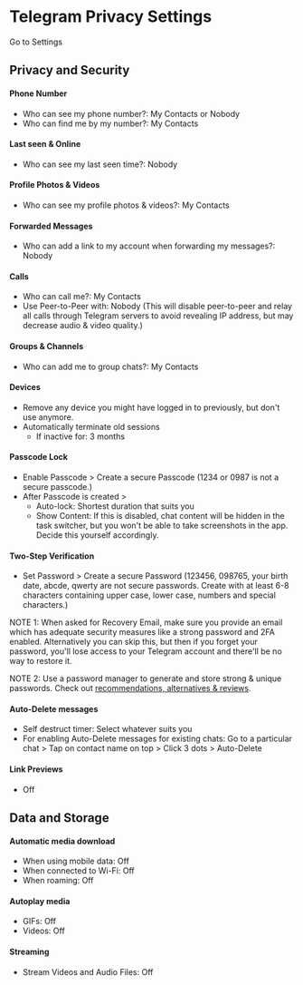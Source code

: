 # Telegram Privacy Settings

Go to Settings



## Privacy and Security

#### Phone Number
- Who can see my phone number?: My Contacts or Nobody
- Who can find me by my number?: My Contacts

#### Last seen & Online
- Who can see my last seen time?: Nobody

#### Profile Photos & Videos
- Who can see my profile photos & videos?: My Contacts

#### Forwarded Messages
- Who can add a link to my account when forwarding my messages?: Nobody

#### Calls
- Who can call me?: My Contacts
- Use Peer-to-Peer with: Nobody (This will disable peer-to-peer and relay all calls through Telegram servers to avoid revealing IP address, but may decrease audio & video quality.)

#### Groups & Channels
- Who can add me to group chats?: My Contacts

#### Devices
- Remove any device you might have logged in to previously, but don't use anymore.
- Automatically terminate old sessions
  - If inactive for: 3 months

#### Passcode Lock
- Enable Passcode > Create a secure Passcode (1234 or 0987 is not a secure passcode.)
- After Passcode is created >
  - Auto-lock: Shortest duration that suits you
  - Show Content: If this is disabled, chat content will be hidden in the task switcher, but you won't be able to take screenshots in the app. Decide this yourself accordingly.

#### Two-Step Verification
- Set Password > Create a secure Password (123456, 098765, your birth date, abcde, qwerty are not secure passwords. Create with at least 6-8 characters containing upper case, lower case, numbers and special characters.)

NOTE 1: When asked for Recovery Email, make sure you provide an email which has adequate security measures like a strong password and 2FA enabled. Alternatively you can skip this, but then if you forget your password, you'll lose access to your Telegram account and there'll be no way to restore it.

NOTE 2: Use a password manager to generate and store strong & unique passwords. Check out [recommendations, alternatives & reviews](https://github.com/StellarSand/privacy-settings#recommendations-alternatives--reviews).

#### Auto-Delete messages
- Self destruct timer: Select whatever suits you
- For enabling Auto-Delete messages for existing chats: Go to a particular chat > Tap on contact name on top > Click 3 dots > Auto-Delete

#### Link Previews
- Off



## Data and Storage

#### Automatic media download
- When using mobile data: Off
- When connected to Wi-Fi: Off
- When roaming: Off

#### Autoplay media
- GIFs: Off
- Videos: Off

#### Streaming
- Stream Videos and Audio Files: Off